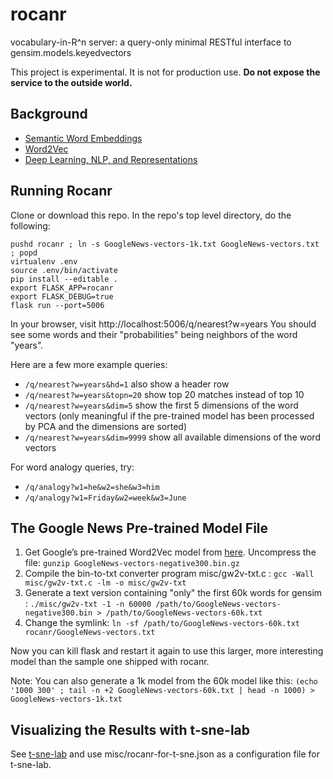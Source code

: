 # rocanr
vocabulary-in-R^n server: a query-only minimal RESTful interface to gensim.models.keyedvectors

This project is experimental.
It is not for production use.
**Do not expose the service to the outside world.**

## Background

- [Semantic Word Embeddings](http://www.offconvex.org/2015/12/12/word-embeddings-1/)
- [Word2Vec](https://deeplearning4j.org/word2vec)
- [Deep Learning, NLP, and Representations](https://colah.github.io/posts/2014-07-NLP-RNNs-Representations/)

## Running Rocanr

Clone or download this repo.
In the repo's top level directory, do the following:
```
pushd rocanr ; ln -s GoogleNews-vectors-1k.txt GoogleNews-vectors.txt ; popd
virtualenv .env
source .env/bin/activate
pip install --editable .
export FLASK_APP=rocanr
export FLASK_DEBUG=true
flask run --port=5006
```

In your browser, visit http://localhost:5006/q/nearest?w=years
You should see some words and their "probabilities"
being neighbors of the word "years".

Here are a few more example queries:
- ```/q/nearest?w=years&hd=1``` also show a header row
- ```/q/nearest?w=years&topn=20``` show top 20 matches instead of top 10
- ```/q/nearest?w=years&dim=5``` show the first 5 dimensions
  of the word vectors (only meaningful if the pre-trained model
  has been processed by PCA and the dimensions are sorted)
- ```/q/nearest?w=years&dim=9999``` show all available dimensions of the word vectors

For word analogy queries, try:
- ```/q/analogy?w1=he&w2=she&w3=him```
- ```/q/analogy?w1=Friday&w2=week&w3=June```

## The Google News Pre-trained Model File

1. Get Google’s pre-trained Word2Vec model from
[here](http://mccormickml.com/2016/04/12/googles-pretrained-word2vec-model-in-python/). Uncompress the file: ```gunzip GoogleNews-vectors-negative300.bin.gz```
2. Compile the bin-to-txt converter program misc/gw2v-txt.c :
```gcc -Wall misc/gw2v-txt.c -lm -o misc/gw2v-txt```
3. Generate a text version containing "only" the first 60k words for gensim :
```./misc/gw2v-txt -1 -n 60000 /path/to/GoogleNews-vectors-negative300.bin > /path/to/GoogleNews-vectors-60k.txt```
4. Change the symlink: ```ln -sf /path/to/GoogleNews-vectors-60k.txt rocanr/GoogleNews-vectors.txt```

Now you can kill flask and restart it again to use this
larger, more interesting model than the sample one shipped with rocanr.

Note: You can also generate a 1k model from the 60k model like this:
```(echo '1000 300' ; tail -n +2 GoogleNews-vectors-60k.txt | head -n 1000) > GoogleNews-vectors-1k.txt```

## Visualizing the Results with t-sne-lab

See [t-sne-lab](https://ckhung.github.io/t-sne-lab/)
and use misc/rocanr-for-t-sne.json as a configuration file for t-sne-lab.

